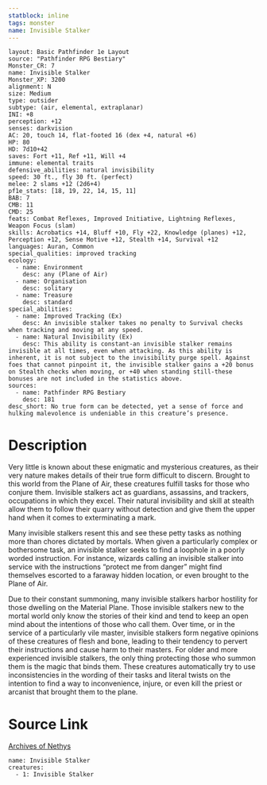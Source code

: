 ```yaml
---
statblock: inline
tags: monster
name: Invisible Stalker
---
```

```statblock
layout: Basic Pathfinder 1e Layout
source: "Pathfinder RPG Bestiary"
Monster_CR: 7
name: Invisible Stalker
Monster_XP: 3200
alignment: N
size: Medium
type: outsider
subtype: (air, elemental, extraplanar)
INI: +8
perception: +12
senses: darkvision
AC: 20, touch 14, flat-footed 16 (dex +4, natural +6)
HP: 80
HD: 7d10+42
saves: Fort +11, Ref +11, Will +4
immune: elemental traits
defensive_abilities: natural invisibility
speed: 30 ft., fly 30 ft. (perfect)
melee: 2 slams +12 (2d6+4)
pf1e_stats: [18, 19, 22, 14, 15, 11]
BAB: 7
CMB: 11
CMD: 25
feats: Combat Reflexes, Improved Initiative, Lightning Reflexes, Weapon Focus (slam)
skills: Acrobatics +14, Bluff +10, Fly +22, Knowledge (planes) +12, Perception +12, Sense Motive +12, Stealth +14, Survival +12
languages: Auran, Common
special_qualities: improved tracking
ecology:
  - name: Environment
    desc: any (Plane of Air)
  - name: Organisation
    desc: solitary
  - name: Treasure
    desc: standard
special_abilities:
  - name: Improved Tracking (Ex)
    desc: An invisible stalker takes no penalty to Survival checks when tracking and moving at any speed.
  - name: Natural Invisibility (Ex)
    desc: This ability is constant-an invisible stalker remains invisible at all times, even when attacking. As this ability is inherent, it is not subject to the invisibility purge spell. Against foes that cannot pinpoint it, the invisible stalker gains a +20 bonus on Stealth checks when moving, or +40 when standing still-these bonuses are not included in the statistics above.
sources:
  - name: Pathfinder RPG Bestiary
    desc: 181
desc_short: No true form can be detected, yet a sense of force and hulking malevolence is undeniable in this creature’s presence.
```
# Description
Very little is known about these enigmatic and mysterious creatures, as their very nature makes details of their true form difficult to discern. Brought to this world from the Plane of Air, these creatures fulfill tasks for those who conjure them. Invisible stalkers act as guardians, assassins, and trackers, occupations in which they excel. Their natural invisibility and skill at stealth allow them to follow their quarry without detection and give them the upper hand when it comes to exterminating a mark.

Many invisible stalkers resent this and see these petty tasks as nothing more than chores dictated by mortals. When given a particularly complex or bothersome task, an invisible stalker seeks to find a loophole in a poorly worded instruction. For instance, wizards calling an invisible stalker into service with the instructions “protect me from danger” might find themselves escorted to a faraway hidden location, or even brought to the Plane of Air.

Due to their constant summoning, many invisible stalkers harbor hostility for those dwelling on the Material Plane. Those invisible stalkers new to the mortal world only know the stories of their kind and tend to keep an open mind about the intentions of those who call them. Over time, or in the service of a particularly vile master, invisible stalkers form negative opinions of these creatures of flesh and bone, leading to their tendency to pervert their instructions and cause harm to their masters. For older and more experienced invisible stalkers, the only thing protecting those who summon them is the magic that binds them. These creatures automatically try to use inconsistencies in the wording of their tasks and literal twists on the intention to find a way to inconvenience, injure, or even kill the priest or arcanist that brought them to the plane.
# Source Link
[Archives of Nethys](https://aonprd.com/MonsterDisplay.aspx?ItemName=Invisible%20Stalker)
```encounter-table
name: Invisible Stalker
creatures:
  - 1: Invisible Stalker
```
